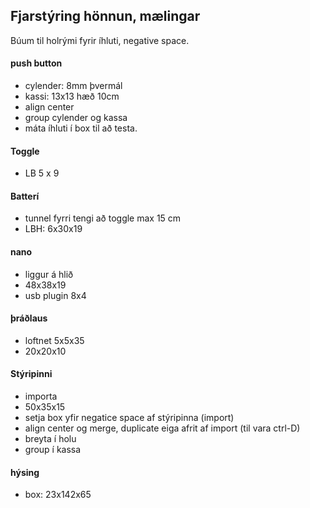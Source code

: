 ## Fjarstýring hönnun, mælingar

Búum til holrými fyrir íhluti, negative space.


#### push button
- cylender: 8mm þvermál
- kassi: 13x13 hæð 10cm
- align center
- group cylender og kassa
- máta íhluti í box til að testa.

#### Toggle
- LB  5 x 9

#### Batterí
- tunnel fyrri tengi að toggle max 15 cm
- LBH: 6x30x19

#### nano
- liggur á hlið
- 48x38x19
- usb plugin  8x4 

#### þráðlaus
- loftnet  5x5x35
- 20x20x10

#### Stýripinni
- importa 
- 50x35x15
- setja box yfir negatice space af stýripinna (import)
- align center og merge, duplicate eiga afrit af import (til vara ctrl-D)
- breyta í holu
- group í kassa

#### hýsing
- box: 23x142x65
